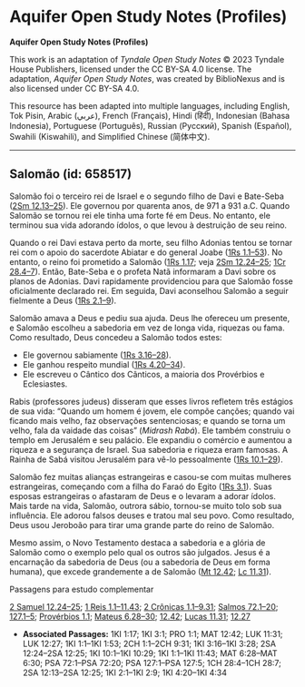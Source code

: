 # Aquifer Open Study Notes (Profiles)

**Aquifer Open Study Notes (Profiles)**

This work is an adaptation of *Tyndale Open Study Notes* © 2023 Tyndale House Publishers, licensed under the CC BY\-SA 4\.0 license. The adaptation, *Aquifer Open Study Notes*, was created by BiblioNexus and is also licensed under CC BY\-SA 4\.0\.

This resource has been adapted into multiple languages, including English, Tok Pisin, Arabic (عربي), French (Français), Hindi (हिंदी), Indonesian (Bahasa Indonesia), Portuguese (Português), Russian (Русский), Spanish (Español), Swahili (Kiswahili), and Simplified Chinese (简体中文).



--------------------------------

## Salomão (id: 658517)

Salomão foi o terceiro rei de Israel e o segundo filho de Davi e Bate\-Seba ([2Sm 12\.13–25](https://ref.ly/2Sam12:13-2Sam12:25)). Ele governou por quarenta anos, de 971 a 931 a.C. Quando Salomão se tornou rei ele tinha uma forte fé em Deus. No entanto, ele terminou sua vida adorando ídolos, o que levou à destruição de seu reino.

Quando o rei Davi estava perto da morte, seu filho Adonias tentou se tornar rei com o apoio do sacerdote Abiatar e do general Joabe ([1Rs 1\.1–53](https://ref.ly/1Kgs1:1-1Kgs1:53)). No entanto, o reino foi prometido a Salomão ([1Rs 1\.17](https://ref.ly/1Kgs1:17); veja [2Sm 12\.24–25](https://ref.ly/2Sam12:24-2Sam12:25); [1Cr 28\.4–7](https://ref.ly/1Chr28:4-1Chr28:7)). Então, Bate\-Seba e o profeta Natã informaram a Davi sobre os planos de Adonias. Davi rapidamente providenciou para que Salomão fosse oficialmente declarado rei. Em seguida, Davi aconselhou Salomão a seguir fielmente a Deus ([1Rs 2\.1–9](https://ref.ly/1Kgs2:1-1Kgs2:9)).

Salomão amava a Deus e pediu sua ajuda. Deus lhe ofereceu um presente, e Salomão escolheu a sabedoria em vez de longa vida, riquezas ou fama. Como resultado, Deus concedeu a Salomão todos estes:

* Ele governou sabiamente ([1Rs 3\.16–28](https://ref.ly/1Kgs3:16-1Kgs3:28)).
* Ele ganhou respeito mundial ([1Rs 4\.20–34](https://ref.ly/1Kgs4:20-1Kgs4:34)).
* Ele escreveu o Cântico dos Cânticos, a maioria dos Provérbios e Eclesiastes.

Rabis (professores judeus) disseram que esses livros refletem três estágios de sua vida: “Quando um homem é jovem, ele compõe canções; quando vai ficando mais velho, faz observações sentenciosas; e quando se torna um velho, fala da vaidade das coisas” (*Midrash Rabá*). Ele também construiu o templo em Jerusalém e seu palácio. Ele expandiu o comércio e aumentou a riqueza e a segurança de Israel. Sua sabedoria e riqueza eram famosas. A Rainha de Sabá visitou Jerusalém para vê\-lo pessoalmente ([1Rs 10\.1–29](https://ref.ly/1Kgs10:1-1Kgs10:29)).

Salomão fez muitas alianças estrangeiras e casou\-se com muitas mulheres estrangeiras, começando com a filha do Faraó do Egito ([1Rs 3\.1](https://ref.ly/1Kgs3:1)). Suas esposas estrangeiras o afastaram de Deus e o levaram a adorar ídolos. Mais tarde na vida, Salomão, outrora sábio, tornou\-se muito tolo sob sua influência. Ele adorou falsos deuses e tratou mal seu povo. Como resultado, Deus usou Jeroboão para tirar uma grande parte do reino de Salomão.

Mesmo assim, o Novo Testamento destaca a sabedoria e a glória de Salomão como o exemplo pelo qual os outros são julgados. Jesus é a encarnação da sabedoria de Deus (ou a sabedoria de Deus em forma humana), que excede grandemente a de Salomão ([Mt 12\.42](https://ref.ly/Matt12:42); [Lc 11\.31](https://ref.ly/Luke11:31)).

Passagens para estudo complementar

[2 Samuel 12\.24–25](https://ref.ly/2Sam12:24-2Sam12:25); [1 Reis 1\.1–11\.43](https://ref.ly/1Kgs1:1-1Kgs11:43); [2 Crônicas 1\.1–9\.31](https://ref.ly/2Chr1:1-2Chr9:31); [Salmos 72\.1–20](https://ref.ly/Ps72:1-Ps72:20); [127\.1–5](https://ref.ly/Ps127:1-Ps127:5); [Provérbios 1\.1](https://ref.ly/Prov1:1); [Mateus 6\.28–30](https://ref.ly/Matt6:28-Matt6:30); [12\.42](https://ref.ly/Matt12:42); [Lucas 11\.31](https://ref.ly/Luke11:31); [12\.27](https://ref.ly/Luke12:27)

* **Associated Passages:** 1KI 1:17; 1KI 3:1; PRO 1:1; MAT 12:42; LUK 11:31; LUK 12:27; 1KI 1:1–1KI 1:53; 2CH 1:1–2CH 9:31; 1KI 3:16–1KI 3:28; 2SA 12:24–2SA 12:25; 1KI 10:1–1KI 10:29; 1KI 1:1–1KI 11:43; MAT 6:28–MAT 6:30; PSA 72:1–PSA 72:20; PSA 127:1–PSA 127:5; 1CH 28:4–1CH 28:7; 2SA 12:13–2SA 12:25; 1KI 2:1–1KI 2:9; 1KI 4:20–1KI 4:34

